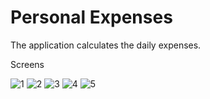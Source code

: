 # Personal Expenses

The application calculates the daily expenses.

Screens

![1](https://user-images.githubusercontent.com/94745074/176765541-2651f40a-92b0-4ab1-89c8-9b224feaa9d8.png)
![2](https://user-images.githubusercontent.com/94745074/176765547-7b332c7a-ba41-428e-9162-f6ea4a791417.png)
![3](https://user-images.githubusercontent.com/94745074/176765553-2bba2c18-b66a-4ff7-9a77-d2b0cfb87ffb.png)
![4](https://user-images.githubusercontent.com/94745074/176765571-c986c489-4c95-4903-8b97-c2decc81f51a.png)
![5](https://user-images.githubusercontent.com/94745074/176765578-ae163d03-87e8-4084-9186-c69f25a03885.png)

